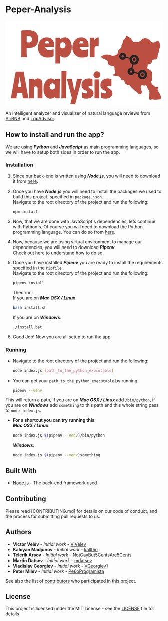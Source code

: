# Peper-Analysis

![Peper-Analysis_logo](./public/img/logo10.png)

An intelligent analyzer and visualizer of natural language reviews from [AirBNB](https://www.airbnb.com) and [TripAdvisor](https://www.tripadvisor.com).

## How to install and run the app?

We are using ***Python*** and ***JavaScript*** as main programming languages, so we will have to setup both sides in order
to run the app.

### Installation

1) Since our back-end is written using ***Node.js***, you will need to download it from [here](https://nodejs.org/en/).

2) Once you have ***Node.js*** you will need to install the packages we used to build this project, specified in `package.json`.
<br>Navigate to the root directory of the project and run the following:
    ```bash
    npm install
    ```

3) Now, that we are done with JavaScript's dependencies, lets continue with Python's.
Of course you will need to download the Python programming language. You can do so from [here](https://www.python.org/downloads/release/python-372/).

4) Now, because we are using virtual environment to manage our dependencies, you will need to download ***Pipenv***.
<br> Check out [here](https://pipenv.readthedocs.io/en/latest/install/#installing-pipenv) to understand how to do so.

5) Once you have installed ***Pipenv*** you are ready to install the requirements specified in the `Pipfile`.
<br>Navigate to the root directory of the project and run the following:
    ```bash
    pipenv install
    ```
    Then run:<br>
    If you are on ***Mac OSX / Linux***:
    ```bash
    bash install.sh
    ```
    If you are on ***Windows***:
    ```bash
    ./install.bat
    ```

6) Good Job! Now you are all setup to run the app.

### Running

* Navigate to the root directory of the project and run the following:
    ```bash
    node index.js [path_to_the_python_executable]
    ```

* You can get your `path_to_the_python_executable` by running:
    ```bash
    pipenv --venv
    ```
This will return a path, if you are on ***Mac OSX / Linux*** add `/bin/python`, if you are on ***Windows*** add `something` to this path and this whole string pass to `node index.js`.

* **For a shortcut you can try running this**:
    <br>***Mac OSX / Linux***:
    ```bash
    node index.js $(pipenv --venv)/bin/python
    ```

    ***Windows***:
    ```bash
    node index.js $(pipenv --venv)something
    ```

## Built With

* [Node.js](https://nodejs.org/en/) - The back-end framework used

## Contributing

Please read [CONTRIBUTING.md] for details on our code of conduct, and the process for submitting pull requests to us.

## Authors

* **Victor Velev** - *Initial work* - [VIVelev](https://github.com/VIVelev)
* **Kaloyan Madjunov** - *Initial work* - [kall0m](https://github.com/kall0m)
* **Telerik Arsov** - *Initial work* - [NotGayBut5CentsAre5Cents](https://github.com/NotGayBut5CentsAre5Cents)
* **Martin Datsev** - *Initial work* - [mdatsev](https://github.com/mdatsev)
* **Vladislav Georgiev** - *Initial work* - [VGeorgiev1](https://github.com/VGeorgiev1)
* **Peter Milev** - *Initial work* - [Pe6oProgramista](https://github.com/Pe6oProgramista)


See also the list of [contributors](https://github.com/your/project/contributors) who participated in this project.

## License

This project is licensed under the MIT License - see the [LICENSE](LICENSE) file for details
